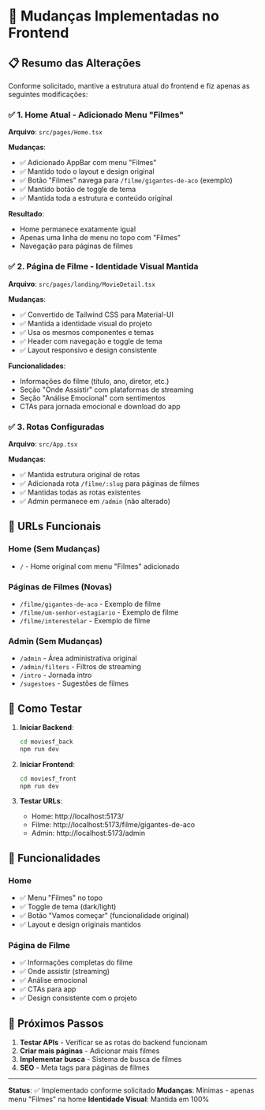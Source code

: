 # 🔄 Mudanças Implementadas no Frontend

## 📋 Resumo das Alterações

Conforme solicitado, mantive a estrutura atual do frontend e fiz apenas as seguintes modificações:

### ✅ **1. Home Atual - Adicionado Menu "Filmes"**

**Arquivo**: `src/pages/Home.tsx`

**Mudanças**:
- ✅ Adicionado AppBar com menu "Filmes"
- ✅ Mantido todo o layout e design original
- ✅ Botão "Filmes" navega para `/filme/gigantes-de-aco` (exemplo)
- ✅ Mantido botão de toggle de tema
- ✅ Mantida toda a estrutura e conteúdo original

**Resultado**:
- Home permanece exatamente igual
- Apenas uma linha de menu no topo com "Filmes"
- Navegação para páginas de filmes

### ✅ **2. Página de Filme - Identidade Visual Mantida**

**Arquivo**: `src/pages/landing/MovieDetail.tsx`

**Mudanças**:
- ✅ Convertido de Tailwind CSS para Material-UI
- ✅ Mantida a identidade visual do projeto
- ✅ Usa os mesmos componentes e temas
- ✅ Header com navegação e toggle de tema
- ✅ Layout responsivo e design consistente

**Funcionalidades**:
- Informações do filme (título, ano, diretor, etc.)
- Seção "Onde Assistir" com plataformas de streaming
- Seção "Análise Emocional" com sentimentos
- CTAs para jornada emocional e download do app

### ✅ **3. Rotas Configuradas**

**Arquivo**: `src/App.tsx`

**Mudanças**:
- ✅ Mantida estrutura original de rotas
- ✅ Adicionada rota `/filme/:slug` para páginas de filmes
- ✅ Mantidas todas as rotas existentes
- ✅ Admin permanece em `/admin` (não alterado)

## 🎯 **URLs Funcionais**

### **Home (Sem Mudanças)**
- `/` - Home original com menu "Filmes" adicionado

### **Páginas de Filmes (Novas)**
- `/filme/gigantes-de-aco` - Exemplo de filme
- `/filme/um-senhor-estagiario` - Exemplo de filme
- `/filme/interestelar` - Exemplo de filme

### **Admin (Sem Mudanças)**
- `/admin` - Área administrativa original
- `/admin/filters` - Filtros de streaming
- `/intro` - Jornada intro
- `/sugestoes` - Sugestões de filmes

## 🔧 **Como Testar**

1. **Iniciar Backend**:
   ```bash
   cd moviesf_back
   npm run dev
   ```

2. **Iniciar Frontend**:
   ```bash
   cd moviesf_front
   npm run dev
   ```

3. **Testar URLs**:
   - Home: http://localhost:5173/
   - Filme: http://localhost:5173/filme/gigantes-de-aco
   - Admin: http://localhost:5173/admin

## 📱 **Funcionalidades**

### **Home**
- ✅ Menu "Filmes" no topo
- ✅ Toggle de tema (dark/light)
- ✅ Botão "Vamos começar" (funcionalidade original)
- ✅ Layout e design originais mantidos

### **Página de Filme**
- ✅ Informações completas do filme
- ✅ Onde assistir (streaming)
- ✅ Análise emocional
- ✅ CTAs para app
- ✅ Design consistente com o projeto

## 🚀 **Próximos Passos**

1. **Testar APIs** - Verificar se as rotas do backend funcionam
2. **Criar mais páginas** - Adicionar mais filmes
3. **Implementar busca** - Sistema de busca de filmes
4. **SEO** - Meta tags para páginas de filmes

---

**Status**: ✅ Implementado conforme solicitado
**Mudanças**: Mínimas - apenas menu "Filmes" na home
**Identidade Visual**: Mantida em 100%
